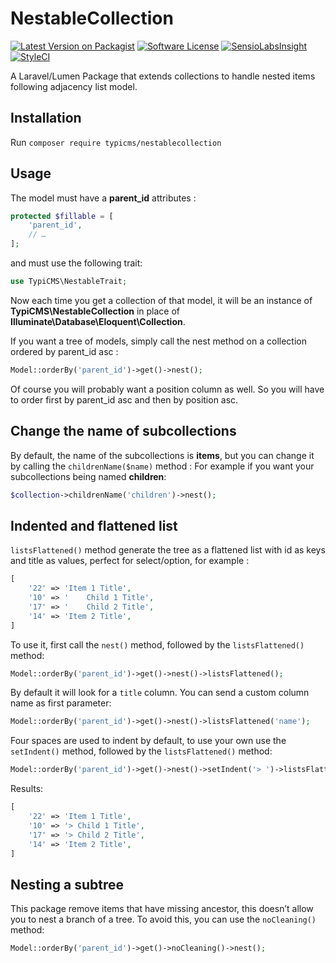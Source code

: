 # NestableCollection

[![Latest Version on Packagist](https://img.shields.io/packagist/v/typicms/nestablecollection.svg?style=flat-square)](https://packagist.org/packages/typicms/nestablecollection)
[![Software License](https://img.shields.io/badge/license-MIT-brightgreen.svg?style=flat-square)](LICENSE.md)
[![SensioLabsInsight](https://insight.sensiolabs.com/projects/8dc349b4-951d-4098-af3a-c2911937a901/mini.png)](https://insight.sensiolabs.com/projects/8dc349b4-951d-4098-af3a-c2911937a901)
[![StyleCI](https://styleci.io/repos/30971812/shield)](https://styleci.io/repos/30971812)

A Laravel/Lumen Package that extends collections to handle nested items following adjacency list model.

## Installation
Run ```composer require typicms/nestablecollection```

## Usage
The model must have a **parent_id** attributes :

```php
protected $fillable = [
    'parent_id',
    // …
];
```

and must use the following trait:

```php
use TypiCMS\NestableTrait;
```

Now each time you get a collection of that model, it will be an instance of **TypiCMS\NestableCollection** in place of **Illuminate\Database\Eloquent\Collection**.

If you want a tree of models, simply call the nest method on a collection ordered by parent_id asc :

```php
Model::orderBy('parent_id')->get()->nest();
```

Of course you will probably want a position column as well. So you will have to order first by parent_id asc and then by position asc.

## Change the name of subcollections

By default, the name of the subcollections is **items**, but you can change it by calling the ```childrenName($name)``` method :
For example if you want your subcollections being named **children**:

```php
$collection->childrenName('children')->nest();
```

## Indented and flattened list

```listsFlattened()``` method generate the tree as a flattened list with id as keys and title as values, perfect for select/option, for example :

```php
[
    '22' => 'Item 1 Title',
    '10' => '    Child 1 Title',
    '17' => '    Child 2 Title',
    '14' => 'Item 2 Title',
]
```

To use it, first call the `nest()` method, followed by the `listsFlattened()` method:

```php
Model::orderBy('parent_id')->get()->nest()->listsFlattened();
```

By default it will look for a `title` column. You can send a custom column name as first parameter:

```php
Model::orderBy('parent_id')->get()->nest()->listsFlattened('name');
```

Four spaces are used to indent by default, to use your own use the `setIndent()` method, followed by the `listsFlattened()` method:

```php
Model::orderBy('parent_id')->get()->nest()->setIndent('> ')->listsFlattened();
```

Results:

```php
[
    '22' => 'Item 1 Title',
    '10' => '> Child 1 Title',
    '17' => '> Child 2 Title',
    '14' => 'Item 2 Title',
]
```

## Nesting a subtree

This package remove items that have missing ancestor, this doesn’t allow you to nest a branch of a tree.
To avoid this, you can use the ```noCleaning()``` method:

```php
Model::orderBy('parent_id')->get()->noCleaning()->nest();
```

